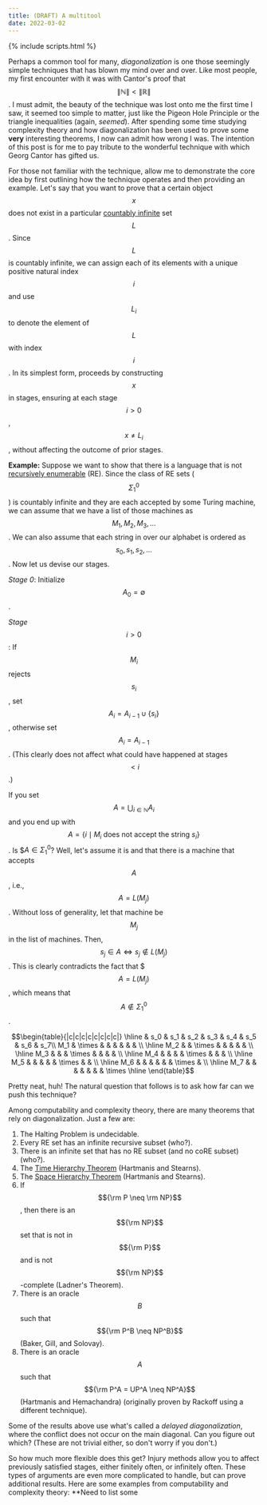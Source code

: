 ```yaml
---
title: (DRAFT) A multitool
date: 2022-03-02
---
```


{% include scripts.html %}

Perhaps a common tool for many, *diagonalization* is one those seemingly simple techniques that has
blown my mind over and over. Like most people, my first encounter with it was with Cantor's proof
that $$\|\mathbb{N}\| < \|\mathbb{R}\|$$. I must admit, the beauty of the technique was lost onto
me the first time I saw, it seemed too simple to matter, just like the Pigeon Hole Principle or the
triangle inequalities (again, *seemed*). After spending some time studying complexity theory and
how diagonalization has been used to prove some **very** interesting theorems, I now can admit how
wrong I was. The intention of this post is for me to pay tribute to the wonderful technique with
which Georg Cantor has gifted us.

For those not familiar with the technique, allow me to demonstrate the core idea by first outlining
how the technique operates and then providing an example. Let's say that you want to prove that a
certain object $$x$$ does not exist in a particular
[countably infinite](https://en.wikipedia.org/wiki/Countable_set)
set $$L$$. Since $$L$$ is countably infinite, we can assign each of its elements with a unique
positive natural index $$i$$ and use $$L_i$$ to denote the element of $$L$$ with index $$i$$.
In its simplest form, proceeds by constructing $$x$$ in stages, ensuring at each stage $$i>0$$,
$$x \neq L_i$$, without affecting the outcome of prior stages.

**Example:** Suppose we want to show that there is a language that is not
[recursively enumerable](https://en.wikipedia.org/wiki/Recursively_enumerable_language) (RE).
Since the class of RE sets ($$\Sigma_1^0$$) is countably infinite and they are each accepted by some
Turing machine, we can assume that we have a list of those machines as $$M_1, M_2, M_3, \ldots$$.
We can also assume that each string in over our alphabet is ordered as $$s_0, s_1, s_2, \ldots$$.
Now let us devise our stages.

*Stage 0*: Initialize $$A_0 = \emptyset$$.

*Stage* $$i>0$$: If $$M_i$$ rejects $$s_i$$, set $$A_i = A_{i-1} \cup \{s_i\}$$, otherwise set
$$A_i = A_{i-1}$$. (This clearly does not affect what could have happened at stages $$ < i$$.)

If you set $$A = \bigcup_{i \in \mathbb{N}} A_i$$ and you end up with
 $$A = \{ i \mid M_i \text{ does not accept the string } s_i\}$$.
Is $$A \in \Sigma_1^0$? Well, let's assume it is and that there is a machine that accepts
$$A$$, i.e., $$A = L(M_j)$$. Without loss of generality, let that machine be $$M_j$$ in the list of
machines. Then, $$s_j \in A \iff s_j \not\in L(M_j)$$. This is clearly contradicts the fact that
$$$A = L(M_j)$$, which means that $$A \not\in \Sigma_1^0$$.


$$\begin{table}{|c|c|c|c|c|c|c|c|}
\hline
 & s_0 & s_1 & s_2 & s_3 & s_4 & s_5 & s_6 & s_7\\
M_1 & \times & & & & & & \\
\hline
M_2 & & \times & & & & & \\
\hline
M_3 & & & \times & & & & \\
\hline
M_4 & & & & \times & & & \\
\hline
M_5 & & & & & \times & & \\
\hline
M_6 & & & & & & \times & \\
\hline
M_7 & & & & & & & \times
\hline
\end{table}$$


Pretty neat, huh! The natural question that follows is to ask how far can we push this technique?

Among computability and complexity theory, there are many theorems that rely on diagonalization.
Just a few are:
1. The Halting Problem is undecidable.
2. Every RE set has an infinite recursive subset (who?).
3. There is an infinite set that has no RE subset (and no coRE subset) (who?).
4. The [Time Hierarchy Theorem](https://en.wikipedia.org/wiki/Time_hierarchy_theorem)
(Hartmanis and Stearns).
5. The [Space Hierarchy Theorem](https://en.wikipedia.org/wiki/Space_hierarchy_theorem)
(Hartmanis and Stearns).
6. If $${\rm P \neq \rm NP}$$, then there is an $${\rm NP}$$ set that is not in
$${\rm P}$$ and is not $${\rm NP}$$-complete (Ladner's Theorem).
7. There is an oracle $$B$$ such that $${\rm P^B \neq NP^B}$$ (Baker, Gill, and Solovay).
8. There is an oracle $$A$$ such that $${\rm P^A = UP^A \neq NP^A}$$ (Hartmanis and Hemachandra)
(originally proven by Rackoff using a different technique).

Some of the results above use what's called a *delayed diagonalization*, where the conflict
does not occur on the main diagonal. Can you figure out which? (These are not trivial either, so
  don't worry if you don't.)

So how much more flexible does this get? Injury methods allow you to affect previously satisfied
stages, either finitely often, or infinitely often. These types of arguments are even more
complicated to handle, but can prove additional results. Here are some examples from computability
and complexity theory:
**Need to list some
